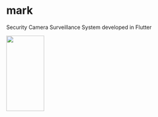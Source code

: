 # mark

Security Camera Surveillance System developed in Flutter

<img src="https://user-images.githubusercontent.com/85049425/154530856-f4718ada-4869-4892-9ab8-f9f4ac10deca.png" width="100" height="200">
